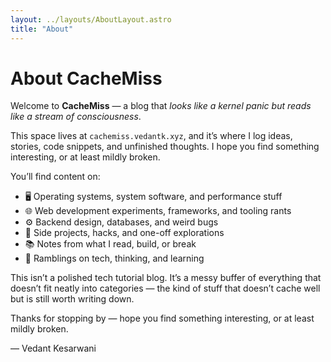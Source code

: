 ```yaml
---
layout: ../layouts/AboutLayout.astro
title: "About"
---
```


# About CacheMiss

Welcome to **CacheMiss** — a blog that _looks like a kernel panic but reads like a stream of consciousness_.

This space lives at `cachemiss.vedantk.xyz`, and it’s where I log ideas, stories, code snippets, and unfinished thoughts. I hope you find something interesting, or at least mildly broken.

You’ll find content on:

- 🖥️ Operating systems, system software, and performance stuff
- 🌐 Web development experiments, frameworks, and tooling rants
- ⚙️ Backend design, databases, and weird bugs
- 🧪 Side projects, hacks, and one-off explorations
- 📚 Notes from what I read, build, or break
- 💭 Ramblings on tech, thinking, and learning

This isn’t a polished tech tutorial blog. It’s a messy buffer of everything that doesn’t fit neatly into categories — the kind of stuff that doesn’t cache well but is still worth writing down.

Thanks for stopping by — hope you find something interesting, or at least mildly broken.

— Vedant Kesarwani
